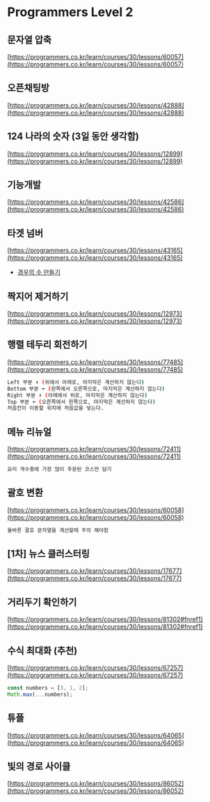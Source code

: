 # Programmers Level 2

## 문자열 압축
[https://programmers.co.kr/learn/courses/30/lessons/60057](https://programmers.co.kr/learn/courses/30/lessons/60057)

## 오픈채팅방
[https://programmers.co.kr/learn/courses/30/lessons/42888](https://programmers.co.kr/learn/courses/30/lessons/42888)

## 124 나라의 숫자 (3일 동안 생각함)
[https://programmers.co.kr/learn/courses/30/lessons/12899](https://programmers.co.kr/learn/courses/30/lessons/12899)
<!--
```js
function solution(s) {
    let i = 1;
    let powLasts = 0;
    const pows = [];
    while (true) {
        powLasts += pows[pows.length - 1] || 0;
        pows.push(Math.pow(3, i++));
        if (s <= powLasts + pows[pows.length - 1]) {
            i--;
            break;
        }
    }
    let ternary = s - powLasts;
    let ternaryString = '';
    while (i > 1) {
        const beforePow = pows[i - 2];
        const calc = Math.ceil(ternary / beforePow);
        ternaryString += calc;
        ternary -= (beforePow * (calc - 1));
        i--;
    }
    ternaryString += (s % 3 || 3);
    return ternaryString.replace(/3/g, '4');
}
```
-->

## 기능개발
[https://programmers.co.kr/learn/courses/30/lessons/42586](https://programmers.co.kr/learn/courses/30/lessons/42586)

## 타겟 넘버
[https://programmers.co.kr/learn/courses/30/lessons/43165](https://programmers.co.kr/learn/courses/30/lessons/43165)
* [경우의 수 만들기](https://github.com/ovdncids/javascript-curriculum/blob/master/homework/8week.md#8%EB%B9%84%ED%8A%B8-%EA%B2%BD%EC%9A%B0%EC%9D%98-%EC%88%98)
<!--
```js
function solution(numbers) {
    let answer = 0;
    const getAnswer = function (x, array) {
        // console.log(x, array);
        if (x < numbers.length) {
            getAnswer(x + 1, ((array[x] = true) || true) && array);
            getAnswer(x + 1, ((array[x] = false) || true) && array);
        } else {
            console.log(array);
        }
    }
    getAnswer(0, []);
    return answer;
}
solution([1, 1, 1, 1, 1]);
```
-->

## 짝지어 제거하기
[https://programmers.co.kr/learn/courses/30/lessons/12973](https://programmers.co.kr/learn/courses/30/lessons/12973)

## 행렬 테두리 회전하기
[https://programmers.co.kr/learn/courses/30/lessons/77485](https://programmers.co.kr/learn/courses/30/lessons/77485)
```sh
Left 부분 ⬇ (위에서 아래로, 마지막은 계산하지 않는다)
Bottom 부분 ➡ (왼쪽에서 오른쪽으로, 마지막은 계산하지 않는다)
Right 부분 ⬆ (아래에서 위로, 마지막은 계산하지 않는다)
Top 부분 ⬅ (오른쪽에서 왼쪽으로, 마지막은 계산하지 않는다)
처음칸이 이동할 위치에 처음값을 넣는다.
```
<!--
```js
function solution(rows, columns, queries) {
    const answer = [], result = [];
    let num = 1;
    for (let y = 0; y < rows; y++) {
        answer.push([]);
        for (let x = 0; x < columns; x++) {
            answer[y].push(num++);
        }
    }
    for (let index = 0; index < queries.length; index++) {
        const query = queries[index];
        const offset = {
            top: [],
            right: [],
            bottom: [],
            left: []
        };
        for (let y = query[0] - 1; y < query[2]; y++) {
            for (let x = query[1] - 1; x < query[3]; x++) {
                if (y === query[0] - 1) {
                    // 첫줄인 경우
                    offset.top.push({
                        x: x,
                        y: y,
                        value: answer[y][x]
                    });
                } else if (y === query[2] - 1) {
                    // 마지막 줄인 경우
                    offset.bottom.unshift({
                        x: x,
                        y: y,
                        value: answer[y][x]
                    });
                } else {
                    if (x === query[1] - 1) {
                        // 왼쪽인 경우
                        offset.left.unshift({
                            x: x,
                            y: y,
                            value: answer[y][x]
                        });
                    } else if (x === query[3] - 1) {
                        // 오른쪽인 경우
                        offset.right.push({
                            x: x,
                            y: y,
                            value: answer[y][x]
                        });
                    }
                }
            }
        }
        const offsets = [].concat(offset.top, offset.right, offset.bottom, offset.left);
        let min = offsets[0].value;
        // 회전 시키기
        for (let i = 0; i < offsets.length; i++) {
            const from = offsets[i];
            const to = offsets[(i + 1) % (offsets.length)];
            answer[to.y][to.x] = from.value;
            if (from.value < min) min = from.value;
        }
        result.push(min);
    }
    return result;
}
```
-->

## 메뉴 리뉴얼
[https://programmers.co.kr/learn/courses/30/lessons/72411](https://programmers.co.kr/learn/courses/30/lessons/72411)
```sh
요리 개수중에 가장 많이 주문된 코스만 담기
```

## 괄호 변환
[https://programmers.co.kr/learn/courses/30/lessons/60058](https://programmers.co.kr/learn/courses/30/lessons/60058)
```sh
올바른 괄호 문자열을 계산할때 주의 해야함
```

## [1차] 뉴스 클러스터링
[https://programmers.co.kr/learn/courses/30/lessons/17677](https://programmers.co.kr/learn/courses/30/lessons/17677)

## 거리두기 확인하기
[https://programmers.co.kr/learn/courses/30/lessons/81302#fnref1](https://programmers.co.kr/learn/courses/30/lessons/81302#fnref1)

## 수식 최대화 (추천)
[https://programmers.co.kr/learn/courses/30/lessons/67257](https://programmers.co.kr/learn/courses/30/lessons/67257)
```js
const numbers = [3, 1, 2];
Math.max(...numbers);
```
<!--
```js
function calc(numbers, signs, signsOrder) {
    for (let i = 0; i < signsOrder.length; i++) {
        const sign = signsOrder[i];
        for (let j = 0; j < signs.length; j++) {
            if (signs[j] === sign) {
                if (sign === '+') {
                    numbers[j] += numbers[j + 1];
                } else if (sign === '-') {
                    numbers[j] -= numbers[j + 1];
                } else {
                    numbers[j] *= numbers[j + 1];
                }
                numbers.splice(j + 1, 1);
                signs.splice(j--, 1);
            }
        }
    }
    return Math.abs(numbers[0]);
}

function solution(expression) {
    // 숫자와 기호 분리
    const numbers = [];
    const signs = [];
    for (let i = 1; i < expression.length; i++) {
        const str = expression[i];
        if (str === '+' || str === '-' || str === '*') {
            numbers.push(Number(expression.substring(0, i)));
            expression = expression.substring(i + 1);
            i = 0;
            signs.push(str);
        }
    }
    numbers.push(Number(expression));

    // 기호 개수 확인
    const signsCount = [...(new Set(signs))].sort();
    const sums = [];
    if (signsCount.length === 1) {
        sums.push(calc([...numbers], [...signs], [signsCount[0]]));
    } else if (signsCount.length === 2) {
        sums.push(calc([...numbers], [...signs], [signsCount[0], signsCount[1]]));
        sums.push(calc([...numbers], [...signs], [signsCount[1], signsCount[0]]));
    } else {
        sums.push(calc([...numbers], [...signs], [signsCount[0], signsCount[1], signsCount[2]]));
        sums.push(calc([...numbers], [...signs], [signsCount[0], signsCount[2], signsCount[1]]));
        sums.push(calc([...numbers], [...signs], [signsCount[1], signsCount[0], signsCount[2]]));
        sums.push(calc([...numbers], [...signs], [signsCount[1], signsCount[2], signsCount[0]]));
        sums.push(calc([...numbers], [...signs], [signsCount[2], signsCount[0], signsCount[1]]));
        sums.push(calc([...numbers], [...signs], [signsCount[2], signsCount[1], signsCount[0]]));
    }

    // 결과
    // console.log(numbers, signs, signsCount, sums);
    return Math.max(...sums);
}
```
-->
<!--
```js
function solution(expression) {
    const splitted = expression.split(/([\*\+-])/g);

    const solve = (precedence, left = 0, right = splitted.length) => {
        if (left + 1 === right) {
            return eval(splitted[left]);
        }
        for (const operator of precedence) {
            for (let i = right - 2; i > left; i -= 2) {
                if (splitted[i] === operator) {
                    return eval(`${solve(precedence, left, i)}${operator}${solve(precedence, i + 1, right)}`);
                }
            }
        }
        return Number.POSITIVE_INIFINITY;
    };

    return Math.max(
        ...[
            ['*', '+', '-'],
            ['*', '-', '+'],
            ['+', '*', '-'],
            ['+', '-', '*'],
            ['-', '*', '+'],
            ['-', '+', '*']
        ]
        .map((precedence) => solve(precedence))
        .map(Math.abs)
    );
}
```
-->

## 튜플
[https://programmers.co.kr/learn/courses/30/lessons/64065](https://programmers.co.kr/learn/courses/30/lessons/64065)

## 빛의 경로 사이클
[https://programmers.co.kr/learn/courses/30/lessons/86052](https://programmers.co.kr/learn/courses/30/lessons/86052)
